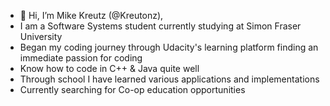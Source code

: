 - 👋 Hi, I’m Mike Kreutz (@Kreutonz),
- I am a Software Systems student currently studying at Simon Fraser University
- Began my coding journey through Udacity's learning platform finding an immediate passion for coding
- Know how to code in C++ & Java quite well
- Through school I have learned various applications and implementations 
- Currently searching for Co-op education opportunities

<!---
Kreutonz/Kreutonz is a ✨ special ✨ repository because its `README.md` (this file) appears on your GitHub profile.
You can click the Preview link to take a look at your changes.
--->
